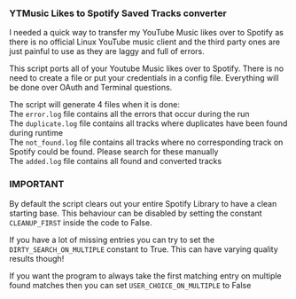 ### YTMusic Likes to Spotify Saved Tracks converter

I needed a quick way to transfer my YouTube Music likes over to Spotify as there is no official Linux YouTube music client and the third party ones are just painful to use as they are laggy and full of errors.

This script ports all of your Youtube Music likes over to Spotify. There is no need to create a file or put your credentials in a config file. Everything will be done over OAuth and Terminal questions.

The script will generate 4 files when it is done:  
The `error.log` file contains all the errors that occur during the run  
The `duplicate.log` file contains all tracks where duplicates have been found during runtime  
The `not_found.log` file contains all tracks where no corresponding track on Spotify could be found. Please search for these manually  
The `added.log` file contains all found and converted tracks

### IMPORTANT

By default the script clears out your entire Spotify Library to have a clean starting base. This behaviour can be disabled by setting the constant `CLEANUP_FIRST` inside the code to False.

If you have a lot of missing entries you can try to set the `DIRTY_SEARCH_ON_MULTIPLE` constant to True. This can have varying quality results though! 

If you want the program to always take the first matching entry on multiple found matches then you can set `USER_CHOICE_ON_MULTIPLE` to False